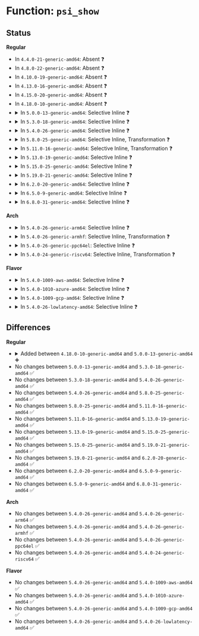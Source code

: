 # Function: <code>psi_show</code>

## Status
<b>Regular</b>
<ul>
<li>
In <code>4.4.0-21-generic-amd64</code>: Absent ❓
</li>
<li>
In <code>4.8.0-22-generic-amd64</code>: Absent ❓
</li>
<li>
In <code>4.10.0-19-generic-amd64</code>: Absent ❓
</li>
<li>
In <code>4.13.0-16-generic-amd64</code>: Absent ❓
</li>
<li>
In <code>4.15.0-20-generic-amd64</code>: Absent ❓
</li>
<li>
In <code>4.18.0-10-generic-amd64</code>: Absent ❓
</li>
<li>
<details>
<summary>In <code>5.0.0-13-generic-amd64</code>: Selective Inline ❓</summary>

```c
int psi_show(struct seq_file * m, struct psi_group * group, enum psi_res res)
```

```json
{
  "name": "psi_show",
  "collision_type": "Unique Global",
  "inline_type": "Selective",
  "funcs": [
    {
      "addr": 18446744071579826784,
      "name": "psi_show",
      "external": true,
      "loc": "kernel/sched/psi.c:697",
      "file": "kernel/sched/psi.c",
      "inline": "not declared, inlined",
      "caller_inline": [],
      "caller_func": [
        "kernel/sched/psi.c:psi_cpu_show",
        "kernel/sched/psi.c:psi_memory_show",
        "kernel/sched/psi.c:psi_io_show",
        "kernel/cgroup/cgroup.c:cgroup_cpu_pressure_show",
        "kernel/cgroup/cgroup.c:cgroup_memory_pressure_show",
        "kernel/cgroup/cgroup.c:cgroup_io_pressure_show"
      ]
    }
  ],
  "symbols": [
    {
      "addr": 18446744071579826784,
      "name": "psi_show",
      "section": ".text",
      "bind": "STB_GLOBAL",
      "size": 294
    }
  ]
}
```
</details>
</li>
<li>
<details>
<summary>In <code>5.3.0-18-generic-amd64</code>: Selective Inline ❓</summary>

```c
int psi_show(struct seq_file * m, struct psi_group * group, enum psi_res res)
```

```json
{
  "name": "psi_show",
  "collision_type": "Unique Global",
  "inline_type": "Selective",
  "funcs": [
    {
      "addr": 18446744071579856656,
      "name": "psi_show",
      "external": true,
      "loc": "kernel/sched/psi.c:939",
      "file": "kernel/sched/psi.c",
      "inline": "not declared, inlined",
      "caller_inline": [],
      "caller_func": [
        "kernel/sched/psi.c:psi_cpu_show",
        "kernel/sched/psi.c:psi_memory_show",
        "kernel/sched/psi.c:psi_io_show",
        "kernel/cgroup/cgroup.c:cgroup_cpu_pressure_show",
        "kernel/cgroup/cgroup.c:cgroup_memory_pressure_show",
        "kernel/cgroup/cgroup.c:cgroup_io_pressure_show"
      ]
    }
  ],
  "symbols": [
    {
      "addr": 18446744071579856656,
      "name": "psi_show",
      "section": ".text",
      "bind": "STB_GLOBAL",
      "size": 338
    }
  ]
}
```
</details>
</li>
<li>
<details>
<summary>In <code>5.4.0-26-generic-amd64</code>: Selective Inline ❓</summary>

```c
int psi_show(struct seq_file * m, struct psi_group * group, enum psi_res res)
```

```json
{
  "name": "psi_show",
  "collision_type": "Unique Global",
  "inline_type": "Selective",
  "funcs": [
    {
      "addr": 18446744071579905184,
      "name": "psi_show",
      "external": true,
      "loc": "kernel/sched/psi.c:940",
      "file": "kernel/sched/psi.c",
      "inline": "not declared, inlined",
      "caller_inline": [],
      "caller_func": [
        "kernel/sched/psi.c:psi_cpu_show",
        "kernel/sched/psi.c:psi_memory_show",
        "kernel/sched/psi.c:psi_io_show",
        "kernel/cgroup/cgroup.c:cgroup_cpu_pressure_show",
        "kernel/cgroup/cgroup.c:cgroup_memory_pressure_show",
        "kernel/cgroup/cgroup.c:cgroup_io_pressure_show"
      ]
    }
  ],
  "symbols": [
    {
      "addr": 18446744071579905184,
      "name": "psi_show",
      "section": ".text",
      "bind": "STB_GLOBAL",
      "size": 338
    }
  ]
}
```
</details>
</li>
<li>
<details>
<summary>In <code>5.8.0-25-generic-amd64</code>: Selective Inline, Transformation ❓</summary>

```c
int psi_show(struct seq_file * m, struct psi_group * group, enum psi_res res)
```

```json
{
  "name": "psi_show",
  "collision_type": "Unique Global",
  "inline_type": "Selective",
  "funcs": [
    {
      "addr": 18446744071579948741,
      "name": "psi_show",
      "external": true,
      "loc": "kernel/sched/psi.c:989",
      "file": "kernel/sched/psi.c",
      "inline": "not declared, inlined",
      "caller_inline": [
        "kernel/sched/psi.c:psi_cpu_show",
        "kernel/sched/psi.c:psi_memory_show",
        "kernel/sched/psi.c:psi_io_show"
      ],
      "caller_func": [
        "kernel/sched/psi.c:psi_cpu_show",
        "kernel/sched/psi.c:psi_memory_show",
        "kernel/sched/psi.c:psi_io_show",
        "kernel/cgroup/cgroup.c:cgroup_cpu_pressure_show",
        "kernel/cgroup/cgroup.c:cgroup_memory_pressure_show",
        "kernel/cgroup/cgroup.c:cgroup_io_pressure_show"
      ]
    }
  ],
  "symbols": [
    {
      "addr": 18446744071579947248,
      "name": "psi_show.part.0",
      "section": ".text",
      "bind": "STB_LOCAL",
      "size": 324
    },
    {
      "addr": 18446744071579950336,
      "name": "psi_show",
      "section": ".text",
      "bind": "STB_GLOBAL",
      "size": 27
    }
  ]
}
```
</details>
</li>
<li>
<details>
<summary>In <code>5.11.0-16-generic-amd64</code>: Selective Inline, Transformation ❓</summary>

```c
int psi_show(struct seq_file * m, struct psi_group * group, enum psi_res res)
```

```json
{
  "name": "psi_show",
  "collision_type": "Unique Global",
  "inline_type": "Selective",
  "funcs": [
    {
      "addr": 18446744071579937109,
      "name": "psi_show",
      "external": true,
      "loc": "kernel/sched/psi.c:1005",
      "file": "kernel/sched/psi.c",
      "inline": "not declared, inlined",
      "caller_inline": [
        "kernel/sched/psi.c:psi_cpu_show",
        "kernel/sched/psi.c:psi_memory_show",
        "kernel/sched/psi.c:psi_io_show"
      ],
      "caller_func": [
        "kernel/sched/psi.c:psi_cpu_show",
        "kernel/sched/psi.c:psi_memory_show",
        "kernel/sched/psi.c:psi_io_show",
        "kernel/cgroup/cgroup.c:cgroup_cpu_pressure_show",
        "kernel/cgroup/cgroup.c:cgroup_memory_pressure_show",
        "kernel/cgroup/cgroup.c:cgroup_io_pressure_show"
      ]
    }
  ],
  "symbols": [
    {
      "addr": 18446744071579934960,
      "name": "psi_show.part.0",
      "section": ".text",
      "bind": "STB_LOCAL",
      "size": 324
    },
    {
      "addr": 18446744071579938896,
      "name": "psi_show",
      "section": ".text",
      "bind": "STB_GLOBAL",
      "size": 27
    }
  ]
}
```
</details>
</li>
<li>
<details>
<summary>In <code>5.13.0-19-generic-amd64</code>: Selective Inline ❓</summary>

```c
int psi_show(struct seq_file * m, struct psi_group * group, enum psi_res res)
```

```json
{
  "name": "psi_show",
  "collision_type": "Unique Global",
  "inline_type": "Selective",
  "funcs": [
    {
      "addr": 18446744071579945968,
      "name": "psi_show",
      "external": true,
      "loc": "kernel/sched/psi.c:1033",
      "file": "kernel/sched/psi.c",
      "inline": "not declared, inlined",
      "caller_inline": [],
      "caller_func": [
        "kernel/sched/psi.c:psi_cpu_show",
        "kernel/sched/psi.c:psi_memory_show",
        "kernel/sched/psi.c:psi_io_show",
        "kernel/cgroup/cgroup.c:cgroup_cpu_pressure_show",
        "kernel/cgroup/cgroup.c:cgroup_memory_pressure_show",
        "kernel/cgroup/cgroup.c:cgroup_io_pressure_show"
      ]
    }
  ],
  "symbols": [
    {
      "addr": 18446744071579945968,
      "name": "psi_show",
      "section": ".text",
      "bind": "STB_GLOBAL",
      "size": 414
    }
  ]
}
```
</details>
</li>
<li>
<details>
<summary>In <code>5.15.0-25-generic-amd64</code>: Selective Inline ❓</summary>

```c
int psi_show(struct seq_file * m, struct psi_group * group, enum psi_res res)
```

```json
{
  "name": "psi_show",
  "collision_type": "Unique Global",
  "inline_type": "Selective",
  "funcs": [
    {
      "addr": 18446744071580073024,
      "name": "psi_show",
      "external": true,
      "loc": "kernel/sched/psi.c:1048",
      "file": "kernel/sched/psi.c",
      "inline": "not declared, inlined",
      "caller_inline": [],
      "caller_func": [
        "kernel/sched/psi.c:psi_cpu_show",
        "kernel/sched/psi.c:psi_memory_show",
        "kernel/sched/psi.c:psi_io_show",
        "kernel/cgroup/cgroup.c:cgroup_cpu_pressure_show",
        "kernel/cgroup/cgroup.c:cgroup_memory_pressure_show",
        "kernel/cgroup/cgroup.c:cgroup_io_pressure_show"
      ]
    }
  ],
  "symbols": [
    {
      "addr": 18446744071580073024,
      "name": "psi_show",
      "section": ".text",
      "bind": "STB_GLOBAL",
      "size": 577
    }
  ]
}
```
</details>
</li>
<li>
<details>
<summary>In <code>5.19.0-21-generic-amd64</code>: Selective Inline ❓</summary>

```c
int psi_show(struct seq_file * m, struct psi_group * group, enum psi_res res)
```

```json
{
  "name": "psi_show",
  "collision_type": "Unique Global",
  "inline_type": "Selective",
  "funcs": [
    {
      "addr": 18446744071580206080,
      "name": "psi_show",
      "external": true,
      "loc": "kernel/sched/psi.c:1046",
      "file": "kernel/sched/build_utility.c",
      "inline": "not declared, inlined",
      "caller_inline": [],
      "caller_func": [
        "kernel/sched/build_utility.c:psi_cpu_show",
        "kernel/sched/build_utility.c:psi_memory_show",
        "kernel/sched/build_utility.c:psi_io_show",
        "kernel/cgroup/cgroup.c:cgroup_cpu_pressure_show",
        "kernel/cgroup/cgroup.c:cgroup_memory_pressure_show",
        "kernel/cgroup/cgroup.c:cgroup_io_pressure_show"
      ]
    }
  ],
  "symbols": [
    {
      "addr": 18446744071580206080,
      "name": "psi_show",
      "section": ".text",
      "bind": "STB_GLOBAL",
      "size": 677
    }
  ]
}
```
</details>
</li>
<li>
<details>
<summary>In <code>6.2.0-20-generic-amd64</code>: Selective Inline ❓</summary>

```c
int psi_show(struct seq_file * m, struct psi_group * group, enum psi_res res)
```

```json
{
  "name": "psi_show",
  "collision_type": "Unique Global",
  "inline_type": "Selective",
  "funcs": [
    {
      "addr": 18446744071580397824,
      "name": "psi_show",
      "external": true,
      "loc": "kernel/sched/psi.c:1210",
      "file": "kernel/sched/build_utility.c",
      "inline": "not declared, inlined",
      "caller_inline": [],
      "caller_func": [
        "kernel/sched/build_utility.c:psi_cpu_show",
        "kernel/sched/build_utility.c:psi_memory_show",
        "kernel/sched/build_utility.c:psi_io_show",
        "kernel/cgroup/cgroup.c:cgroup_cpu_pressure_show",
        "kernel/cgroup/cgroup.c:cgroup_memory_pressure_show",
        "kernel/cgroup/cgroup.c:cgroup_io_pressure_show"
      ]
    }
  ],
  "symbols": [
    {
      "addr": 18446744071580397824,
      "name": "psi_show",
      "section": ".text",
      "bind": "STB_GLOBAL",
      "size": 682
    }
  ]
}
```
</details>
</li>
<li>
<details>
<summary>In <code>6.5.0-9-generic-amd64</code>: Selective Inline ❓</summary>

```c
int psi_show(struct seq_file * m, struct psi_group * group, enum psi_res res)
```

```json
{
  "name": "psi_show",
  "collision_type": "Unique Global",
  "inline_type": "Selective",
  "funcs": [
    {
      "addr": 18446744071580466272,
      "name": "psi_show",
      "external": true,
      "loc": "kernel/sched/psi.c:1233",
      "file": "kernel/sched/build_utility.c",
      "inline": "not declared, inlined",
      "caller_inline": [],
      "caller_func": [
        "kernel/sched/build_utility.c:psi_cpu_show",
        "kernel/sched/build_utility.c:psi_memory_show",
        "kernel/sched/build_utility.c:psi_io_show",
        "kernel/cgroup/cgroup.c:cgroup_cpu_pressure_show",
        "kernel/cgroup/cgroup.c:cgroup_memory_pressure_show",
        "kernel/cgroup/cgroup.c:cgroup_io_pressure_show"
      ]
    }
  ],
  "symbols": [
    {
      "addr": 18446744071580466272,
      "name": "psi_show",
      "section": ".text",
      "bind": "STB_GLOBAL",
      "size": 681
    }
  ]
}
```
</details>
</li>
<li>
<details>
<summary>In <code>6.8.0-31-generic-amd64</code>: Selective Inline ❓</summary>

```c
int psi_show(struct seq_file * m, struct psi_group * group, enum psi_res res)
```

```json
{
  "name": "psi_show",
  "collision_type": "Unique Global",
  "inline_type": "Selective",
  "funcs": [
    {
      "addr": 18446744071580526016,
      "name": "psi_show",
      "external": true,
      "loc": "kernel/sched/psi.c:1225",
      "file": "kernel/sched/build_utility.c",
      "inline": "not declared, inlined",
      "caller_inline": [],
      "caller_func": [
        "kernel/sched/build_utility.c:psi_cpu_show",
        "kernel/sched/build_utility.c:psi_memory_show",
        "kernel/sched/build_utility.c:psi_io_show",
        "kernel/cgroup/cgroup.c:cgroup_cpu_pressure_show",
        "kernel/cgroup/cgroup.c:cgroup_memory_pressure_show",
        "kernel/cgroup/cgroup.c:cgroup_io_pressure_show"
      ]
    }
  ],
  "symbols": [
    {
      "addr": 18446744071580526016,
      "name": "psi_show",
      "section": ".text",
      "bind": "STB_GLOBAL",
      "size": 681
    }
  ]
}
```
</details>
</li>
</ul>
<b>Arch</b>
<ul>
<li>
<details>
<summary>In <code>5.4.0-26-generic-arm64</code>: Selective Inline ❓</summary>

```c
int psi_show(struct seq_file * m, struct psi_group * group, enum psi_res res)
```

```json
{
  "name": "psi_show",
  "collision_type": "Unique Global",
  "inline_type": "Selective",
  "funcs": [
    {
      "addr": 18446603336491105064,
      "name": "psi_show",
      "external": true,
      "loc": "kernel/sched/psi.c:940",
      "file": "kernel/sched/psi.c",
      "inline": "not declared, inlined",
      "caller_inline": [],
      "caller_func": [
        "kernel/sched/psi.c:psi_cpu_show",
        "kernel/sched/psi.c:psi_memory_show",
        "kernel/sched/psi.c:psi_io_show",
        "kernel/cgroup/cgroup.c:cgroup_cpu_pressure_show",
        "kernel/cgroup/cgroup.c:cgroup_memory_pressure_show",
        "kernel/cgroup/cgroup.c:cgroup_io_pressure_show"
      ]
    }
  ],
  "symbols": [
    {
      "addr": 18446603336491105064,
      "name": "psi_show",
      "section": ".text",
      "bind": "STB_GLOBAL",
      "size": 380
    }
  ]
}
```
</details>
</li>
<li>
<details>
<summary>In <code>5.4.0-26-generic-armhf</code>: Selective Inline, Transformation ❓</summary>

```c
int psi_show(struct seq_file * m, struct psi_group * group, enum psi_res res)
```

```json
{
  "name": "psi_show",
  "collision_type": "Unique Global",
  "inline_type": "Selective",
  "funcs": [
    {
      "addr": 3225107948,
      "name": "psi_show",
      "external": true,
      "loc": "kernel/sched/psi.c:940",
      "file": "kernel/sched/psi.c",
      "inline": "not declared, inlined",
      "caller_inline": [],
      "caller_func": [
        "kernel/cgroup/cgroup.c:cgroup_cpu_pressure_show",
        "kernel/cgroup/cgroup.c:cgroup_memory_pressure_show",
        "kernel/cgroup/cgroup.c:cgroup_io_pressure_show"
      ]
    }
  ],
  "symbols": [
    {
      "addr": 3225107948,
      "name": "psi_show.part.0",
      "section": ".text",
      "bind": "STB_LOCAL",
      "size": 548
    },
    {
      "addr": 3225110856,
      "name": "psi_show",
      "section": ".text",
      "bind": "STB_GLOBAL",
      "size": 56
    }
  ]
}
```
</details>
</li>
<li>
<details>
<summary>In <code>5.4.0-26-generic-ppc64el</code>: Selective Inline ❓</summary>

```c
int psi_show(struct seq_file * m, struct psi_group * group, enum psi_res res)
```

```json
{
  "name": "psi_show",
  "collision_type": "Unique Global",
  "inline_type": "Selective",
  "funcs": [
    {
      "addr": 13835058055283997136,
      "name": "psi_show",
      "external": true,
      "loc": "kernel/sched/psi.c:940",
      "file": "kernel/sched/psi.c",
      "inline": "not declared, inlined",
      "caller_inline": [],
      "caller_func": [
        "kernel/sched/psi.c:psi_cpu_show",
        "kernel/sched/psi.c:psi_memory_show",
        "kernel/sched/psi.c:psi_io_show",
        "kernel/cgroup/cgroup.c:cgroup_cpu_pressure_show",
        "kernel/cgroup/cgroup.c:cgroup_memory_pressure_show",
        "kernel/cgroup/cgroup.c:cgroup_io_pressure_show"
      ]
    }
  ],
  "symbols": [
    {
      "addr": 13835058055283997136,
      "name": "psi_show",
      "section": ".text",
      "bind": "STB_GLOBAL",
      "size": 468
    }
  ]
}
```
</details>
</li>
<li>
<details>
<summary>In <code>5.4.0-24-generic-riscv64</code>: Selective Inline, Transformation ❓</summary>

```c
int psi_show(struct seq_file * m, struct psi_group * group, enum psi_res res)
```

```json
{
  "name": "psi_show",
  "collision_type": "Unique Global",
  "inline_type": "Selective",
  "funcs": [
    {
      "addr": 18446743936271684516,
      "name": "psi_show",
      "external": true,
      "loc": "kernel/sched/psi.c:940",
      "file": "kernel/sched/psi.c",
      "inline": "not declared, inlined",
      "caller_inline": [],
      "caller_func": [
        "kernel/cgroup/cgroup.c:cgroup_cpu_pressure_show",
        "kernel/cgroup/cgroup.c:cgroup_memory_pressure_show",
        "kernel/cgroup/cgroup.c:cgroup_io_pressure_show"
      ]
    }
  ],
  "symbols": [
    {
      "addr": 18446743936271684516,
      "name": "psi_show.part.0",
      "section": ".text",
      "bind": "STB_LOCAL",
      "size": 308
    },
    {
      "addr": 18446743936271687808,
      "name": "psi_show",
      "section": ".text",
      "bind": "STB_GLOBAL",
      "size": 88
    }
  ]
}
```
</details>
</li>
</ul>
<b>Flavor</b>
<ul>
<li>
<details>
<summary>In <code>5.4.0-1009-aws-amd64</code>: Selective Inline ❓</summary>

```c
int psi_show(struct seq_file * m, struct psi_group * group, enum psi_res res)
```

```json
{
  "name": "psi_show",
  "collision_type": "Unique Global",
  "inline_type": "Selective",
  "funcs": [
    {
      "addr": 18446744071579877296,
      "name": "psi_show",
      "external": true,
      "loc": "kernel/sched/psi.c:940",
      "file": "kernel/sched/psi.c",
      "inline": "not declared, inlined",
      "caller_inline": [],
      "caller_func": [
        "kernel/sched/psi.c:psi_cpu_show",
        "kernel/sched/psi.c:psi_memory_show",
        "kernel/sched/psi.c:psi_io_show",
        "kernel/cgroup/cgroup.c:cgroup_cpu_pressure_show",
        "kernel/cgroup/cgroup.c:cgroup_memory_pressure_show",
        "kernel/cgroup/cgroup.c:cgroup_io_pressure_show"
      ]
    }
  ],
  "symbols": [
    {
      "addr": 18446744071579877296,
      "name": "psi_show",
      "section": ".text",
      "bind": "STB_GLOBAL",
      "size": 338
    }
  ]
}
```
</details>
</li>
<li>
<details>
<summary>In <code>5.4.0-1010-azure-amd64</code>: Selective Inline ❓</summary>

```c
int psi_show(struct seq_file * m, struct psi_group * group, enum psi_res res)
```

```json
{
  "name": "psi_show",
  "collision_type": "Unique Global",
  "inline_type": "Selective",
  "funcs": [
    {
      "addr": 18446744071579812288,
      "name": "psi_show",
      "external": true,
      "loc": "kernel/sched/psi.c:940",
      "file": "kernel/sched/psi.c",
      "inline": "not declared, inlined",
      "caller_inline": [],
      "caller_func": [
        "kernel/sched/psi.c:psi_cpu_show",
        "kernel/sched/psi.c:psi_memory_show",
        "kernel/sched/psi.c:psi_io_show",
        "kernel/cgroup/cgroup.c:cgroup_cpu_pressure_show",
        "kernel/cgroup/cgroup.c:cgroup_memory_pressure_show",
        "kernel/cgroup/cgroup.c:cgroup_io_pressure_show"
      ]
    }
  ],
  "symbols": [
    {
      "addr": 18446744071579812288,
      "name": "psi_show",
      "section": ".text",
      "bind": "STB_GLOBAL",
      "size": 338
    }
  ]
}
```
</details>
</li>
<li>
<details>
<summary>In <code>5.4.0-1009-gcp-amd64</code>: Selective Inline ❓</summary>

```c
int psi_show(struct seq_file * m, struct psi_group * group, enum psi_res res)
```

```json
{
  "name": "psi_show",
  "collision_type": "Unique Global",
  "inline_type": "Selective",
  "funcs": [
    {
      "addr": 18446744071579865456,
      "name": "psi_show",
      "external": true,
      "loc": "kernel/sched/psi.c:940",
      "file": "kernel/sched/psi.c",
      "inline": "not declared, inlined",
      "caller_inline": [],
      "caller_func": [
        "kernel/sched/psi.c:psi_cpu_show",
        "kernel/sched/psi.c:psi_memory_show",
        "kernel/sched/psi.c:psi_io_show",
        "kernel/cgroup/cgroup.c:cgroup_cpu_pressure_show",
        "kernel/cgroup/cgroup.c:cgroup_memory_pressure_show",
        "kernel/cgroup/cgroup.c:cgroup_io_pressure_show"
      ]
    }
  ],
  "symbols": [
    {
      "addr": 18446744071579865456,
      "name": "psi_show",
      "section": ".text",
      "bind": "STB_GLOBAL",
      "size": 338
    }
  ]
}
```
</details>
</li>
<li>
<details>
<summary>In <code>5.4.0-26-lowlatency-amd64</code>: Selective Inline ❓</summary>

```c
int psi_show(struct seq_file * m, struct psi_group * group, enum psi_res res)
```

```json
{
  "name": "psi_show",
  "collision_type": "Unique Global",
  "inline_type": "Selective",
  "funcs": [
    {
      "addr": 18446744071579910832,
      "name": "psi_show",
      "external": true,
      "loc": "kernel/sched/psi.c:940",
      "file": "kernel/sched/psi.c",
      "inline": "not declared, inlined",
      "caller_inline": [],
      "caller_func": [
        "kernel/sched/psi.c:psi_cpu_show",
        "kernel/sched/psi.c:psi_memory_show",
        "kernel/sched/psi.c:psi_io_show",
        "kernel/cgroup/cgroup.c:cgroup_cpu_pressure_show",
        "kernel/cgroup/cgroup.c:cgroup_memory_pressure_show",
        "kernel/cgroup/cgroup.c:cgroup_io_pressure_show"
      ]
    }
  ],
  "symbols": [
    {
      "addr": 18446744071579910832,
      "name": "psi_show",
      "section": ".text",
      "bind": "STB_GLOBAL",
      "size": 338
    }
  ]
}
```
</details>
</li>
</ul>

## Differences
<b>Regular</b>
<ul>
<li>
<details>
<summary>Added between <code>4.18.0-10-generic-amd64</code> and <code>5.0.0-13-generic-amd64</code> ➕</summary>

```c
int psi_show(struct seq_file * m, struct psi_group * group, enum psi_res res)
```
</details>
</li>
<li>
No changes between <code>5.0.0-13-generic-amd64</code> and <code>5.3.0-18-generic-amd64</code> ✅
</li>
<li>
No changes between <code>5.3.0-18-generic-amd64</code> and <code>5.4.0-26-generic-amd64</code> ✅
</li>
<li>
No changes between <code>5.4.0-26-generic-amd64</code> and <code>5.8.0-25-generic-amd64</code> ✅
</li>
<li>
No changes between <code>5.8.0-25-generic-amd64</code> and <code>5.11.0-16-generic-amd64</code> ✅
</li>
<li>
No changes between <code>5.11.0-16-generic-amd64</code> and <code>5.13.0-19-generic-amd64</code> ✅
</li>
<li>
No changes between <code>5.13.0-19-generic-amd64</code> and <code>5.15.0-25-generic-amd64</code> ✅
</li>
<li>
No changes between <code>5.15.0-25-generic-amd64</code> and <code>5.19.0-21-generic-amd64</code> ✅
</li>
<li>
No changes between <code>5.19.0-21-generic-amd64</code> and <code>6.2.0-20-generic-amd64</code> ✅
</li>
<li>
No changes between <code>6.2.0-20-generic-amd64</code> and <code>6.5.0-9-generic-amd64</code> ✅
</li>
<li>
No changes between <code>6.5.0-9-generic-amd64</code> and <code>6.8.0-31-generic-amd64</code> ✅
</li>
</ul>
<b>Arch</b>
<ul>
<li>
No changes between <code>5.4.0-26-generic-amd64</code> and <code>5.4.0-26-generic-arm64</code> ✅
</li>
<li>
No changes between <code>5.4.0-26-generic-amd64</code> and <code>5.4.0-26-generic-armhf</code> ✅
</li>
<li>
No changes between <code>5.4.0-26-generic-amd64</code> and <code>5.4.0-26-generic-ppc64el</code> ✅
</li>
<li>
No changes between <code>5.4.0-26-generic-amd64</code> and <code>5.4.0-24-generic-riscv64</code> ✅
</li>
</ul>
<b>Flavor</b>
<ul>
<li>
No changes between <code>5.4.0-26-generic-amd64</code> and <code>5.4.0-1009-aws-amd64</code> ✅
</li>
<li>
No changes between <code>5.4.0-26-generic-amd64</code> and <code>5.4.0-1010-azure-amd64</code> ✅
</li>
<li>
No changes between <code>5.4.0-26-generic-amd64</code> and <code>5.4.0-1009-gcp-amd64</code> ✅
</li>
<li>
No changes between <code>5.4.0-26-generic-amd64</code> and <code>5.4.0-26-lowlatency-amd64</code> ✅
</li>
</ul>

